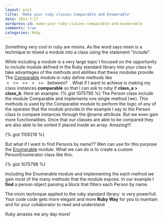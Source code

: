 ```yaml
---
layout: post
title: 'Make your ruby classes Comparable and Enumerable'
date: 2011-7-27
wordpress-id: make-your-ruby-classes-comparable-and-enumerable
comments: true
categories: Ruby
---
```

Something very cool in ruby are mixins. As the word says mixin is a technique to mixed a module into a class using the statement "include".
<!--more-->
While including a module is a very large topic I focused on the opportunity to include module defined in the Ruby standard library into your class to take advantages of the methods and abilities that these modules provide.
The <a href="http://www.ruby-doc.org/core/classes/Comparable.html" target="_blank">Comparable</a> module in ruby define methods like  &lt;   &lt;=   ==   &gt;   &gt;=   between?  .
What if I want to achieve is making my class instances <strong>comparable</strong> so that I can ask to ruby if <strong>class_a &gt; class_b</strong>.<!--more--> Here an example:
{% gist 1075795 %}
The Person class include the module Comparable and implements one single method (&lt;=&gt;). This methods is used by the Comparable module to perform the logic of any of the operator that the module provide.In the example I say to the Person class to compare instances through the @name attribute. But we even gain more functionalities. Once that our classes are able to be compared they are also able to be sorted if placed inside an array. Amazing!!!

{% gist 1109218 %}

But what if I want to find Persons by name?? Wen can use for this purpose the <a href="http://www.ruby-doc.org/core/classes/Enumerable.html" target="_blank">Enumerable</a> module. What we can do is to create a custom PersonEnumerator class like this:

{% gist 1075798 %}

Including the Enumerable module and implementing the each method we gain most of the many methods that the module expose. In our example I <strong>find</strong> a person object passing a block that filters each Person by name.

The mixin technique applied to the ruby standard library  is very powerfull. Your code code gets more elegant and more <strong>Ruby Way</strong> for you to maintain and for your collaborator to read and understand

Ruby amazes me any day more!
